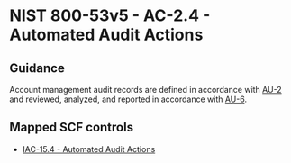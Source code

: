# NIST 800-53v5 - AC-2.4 - Automated Audit Actions
## Guidance
Account management audit records are defined in accordance with [AU-2](#au-2) and reviewed, analyzed, and reported in accordance with [AU-6](#au-6).
## Mapped SCF controls
- [IAC-15.4 - Automated Audit Actions](../scf/iac-154-automatedauditactions.md)